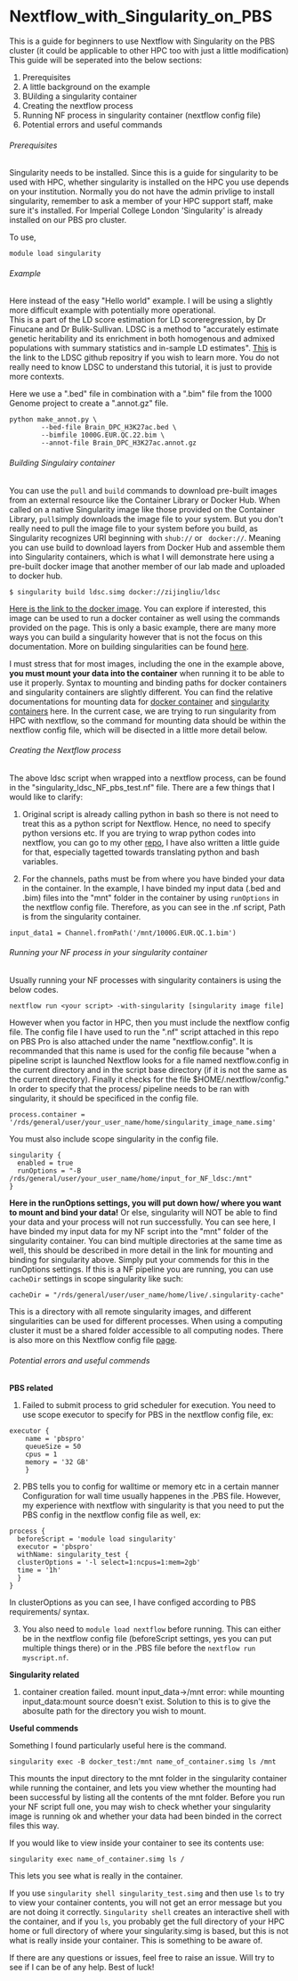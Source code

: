 # Nextflow_with_Singularity_on_PBS
This is a guide for beginners to use Nextflow with Singularity on the PBS cluster (it could be applicable to other HPC too with just a little modification)
This guide will be seperated into the below sections:
1. Prerequisites 
2. A little background on the example 
3. BUilding a singularity container 
4. Creating the nextflow process 
5. Running NF process in singularity container (nextflow config file) 
6. Potential errors and useful commands 

###### Prerequisites
Singularity needs to be installed.
Since this is a guide for singularity to be used with HPC, whether singularity is installed on the HPC you use depends on your institution. 
Normally you do not have the admin privlige to install singularity, remember to ask a member of your HPC support staff, make sure it's installed. 
For Imperial College London 'Singularity' is already installed on our PBS pro cluster. 

To use, 

```
module load singularity
``` 

###### Example
Here instead of the easy "Hello world" example. I will be using a slightly more difficult example with potentially more operational.  
This is a part of the LD score estimation for LD scoreregression, by Dr Finucane and Dr Bulik-Sullivan. 
LDSC is a method to "accurately estimate genetic heritability and its enrichment in both homogenous and admixed populations with summary statistics 
and in-sample LD estimates". 
[This](https://github.com/bulik/ldsc/wiki/LD-Score-Estimation-Tutorial) is the link to the LDSC github repositry if you wish to learn more. You do not really need to know LDSC to understand this tutorial, it is just to provide more contexts. 
 
Here we use a ".bed" file in combination with a ".bim" file from the 1000 Genome project to create a ".annot.gz" file. 
```
python make_annot.py \
		--bed-file Brain_DPC_H3K27ac.bed \
		--bimfile 1000G.EUR.QC.22.bim \
		--annot-file Brain_DPC_H3K27ac.annot.gz  
```
###### Building Singulairy container 

You can use the ```pull``` and ``` build ``` commands to download pre-built images from an external resource like the Container
Library or Docker Hub.
When called on a native Singularity image like those provided on the Container Library, ```pull```simply downloads the image file to your system. 
But you don't really need to pull the image file to your system before you build, as Singularity recognizes URI beginning with ```shub://``` or ``` docker://```. 
Meaning you can use build to download layers from Docker Hub and assemble them into Singularity containers, which is what I will demonstrate here using a pre-built docker image that another member of our lab made and uploaded to docker hub. 
```
$ singularity build ldsc.simg docker://zijingliu/ldsc
```
[Here is the link to the docker image](https://hub.docker.com/r/zijingliu/ldsc). 
You can explore if interested, this image can be used to run a docker container as well using the commands provided on the page. 
This is only a basic example, there are many more ways you can build a singularity however that is not the focus on this documentation. More on building singularities can be found [here](https://singularity.lbl.gov/docs-build-container#creating---writable-images-and---sandbox-directories). 

I must stress that for most images, including the one in the example above, **you must mount your data into the container** when running it to be able to use it properly. Syntax to mounting and binding paths for docker containers and singularity containers are slightly different. You can find the relative documentations for mounting data for [docker container](https://docs.docker.com/engine/reference/commandline/run/) and [singularity containers](https://sylabs.io/guides/3.0/user-guide/bind_paths_and_mounts.html#:~:text=If%20enabled%20by%20the%20system,the%20host%20system%20with%20ease.) here. 
In the current case, we are trying to run singularity from HPC with nextflow, so the command for mounting data should be within the nextflow config file, which will be disected in a little more detail below. 

###### Creating the Nextflow process 
The above ldsc script when wrapped into a nextflow process, can be found in the "singularity_ldsc_NF_pbs_test.nf" file. 
There are a few things that I would like to clarify:
1. Original script is already calling python in bash so there is not need to treat this as a python script for Nextflow. 
Hence, no need to specify python versions etc. If you are trying to wrap python codes into nextflow, you can go to my other [repo](https://github.com/roxyisat-rex/nextflow_with_python/tree/master), I have also written a little guide for that, especially tagetted towards translating python and bash variables. 

2. For the channels, paths must be from where you have binded your data in the container. 
In the example, I have binded my input data (.bed and .bim) files into the "mnt" folder in the container by using ```runOptions``` in the nextflow config file. Therefore, as you can see in the .nf script, Path is from the singularity container. 
```
input_data1 = Channel.fromPath('/mnt/1000G.EUR.QC.1.bim')
```

###### Running your NF process in your singularity container

Usually running your NF processes with singularity containers is using the below codes. 
```
nextflow run <your script> -with-singularity [singularity image file]
```
However when you factor in HPC, then you must include the nextflow config file. The config file I have used to run the ".nf" script attached in this repo on PBS Pro is also attached under the name "nextflow.config". It is recommanded that this name is used for the config file because "when a pipeline script is launched Nextflow looks for a file named nextflow.config in the current directory and in the script base directory (if it is not the same as the current directory). Finally it checks for the file $HOME/.nextflow/config." 
In order to specify that the process/ pipeline needs to be ran with singularity, it should be specificed in the config file.  
```
process.container = '/rds/general/user/your_user_name/home/singularity_image_name.simg'
```
You must also include scope singularity in the config file.  
```
singularity {
  enabled = true 
  runOptions = "-B /rds/general/user/your_user_name/home/input_for_NF_ldsc:/mnt"
}
``` 
**Here in the runOptions settings, you will put down how/ where you want to mount and bind your data!** Or else, singularity will NOT be able to find your data and your process will not run successfully. You can see here, I have binded my input data for my NF script into the "mnt" folder of the singularity container. 
You can bind multiple directories at the same time as well, this should be described in more detail in the link for mounting and binding for singularity above. Simply put your commends for this in the runOptions settings. 
If this is a NF pipeline you are running, you can use ```cacheDir``` settings in scope singularity like such:  
```
cacheDir = "/rds/general/user/user_name/home/live/.singularity-cache"
``` 
This is a directory with all remote singularity images, and different singularities can be used for different processes. When using a computing cluster it must be a shared folder accessible to all computing nodes. There is also more on this Nextflow config file [page](https://www.nextflow.io/docs/latest/config.html#scope-singularity).

###### Potential errors and useful commends 

**PBS related**   
1. Failed to submit process to grid scheduler for execution.
You need to use scope executor to specify for PBS in the nextflow config file, ex:
```
executor {
    name = 'pbspro'
    queueSize = 50
    cpus = 1
    memory = '32 GB'
    }
``` 
2. PBS tells you to config for walltime or memory etc in a certain manner 
Configuration for wall time usually happenes in the .PBS file. However, my experience with nextflow with singularity is that you need to put the PBS config in the nextflow config file as well, ex: 
```
process {
  beforeScript = 'module load singularity'
  executor = 'pbspro'
  withName: singularity_test { 
  clusterOptions = '-l select=1:ncpus=1:mem=2gb'
  time = '1h'
  }
}
``` 
In clusterOptions as you can see, I have configed according to PBS requirements/ syntax. 

3. You also need to ```module load nextflow``` before running. This can either be in the nextflow config file (beforeScript settings, yes you can put multiple things there) or in the .PBS file before the ```nextflow run myscript.nf```. 

**Singularity related** 
1. container creation failed. mount input_data->/mnt error: while mounting input_data:mount source doesn't exist. 
Solution to this is to give the abosulte path for the directory you wish to mount. 

**Useful commends** 

Something I found particularly useful here is the command.
```
singularity exec -B docker_test:/mnt name_of_container.simg ls /mnt
```
This mounts the input directory to the mnt folder in the singularity container while running the container, and lets you view whether the mounting had been successful by listing all the contents of the mnt folder. Before you run your NF script full one, you may wish to check whether your singularity image is running ok and whether your data had been binded in the correct files this way. 

If you would like to view inside your container to see its contents use: 
```
singularity exec name_of_container.simg ls /
``` 
This lets you see what is really in the container. 

If you  use ```singularity shell singularity_test.simg``` and then use ```ls``` to try to view your container contents, you will not get an error message but you are not doing it correctly. ```Singularity shell``` creates an interactive shell with the container, and if you ```ls```, you probably get the full directory of your HPC home or full directory of where your singularity.simg is based, but this is not what is really inside your container. This is something to be aware of. 

If there are any questions or issues, feel free to raise an issue. Will try to see if I can be of any help. 
Best of luck! 
